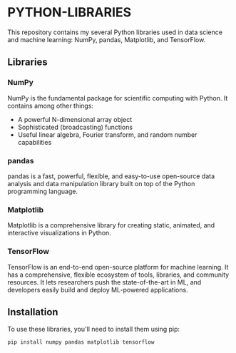 # PYTHON-LIBRARIES
This repository contains my several Python libraries used in data science and machine learning: NumPy, pandas, Matplotlib, and TensorFlow.

## Libraries

### NumPy

NumPy is the fundamental package for scientific computing with Python. It contains among other things:

- A powerful N-dimensional array object
- Sophisticated (broadcasting) functions
- Useful linear algebra, Fourier transform, and random number capabilities

### pandas

pandas is a fast, powerful, flexible, and easy-to-use open-source data analysis and data manipulation library built on top of the Python programming language.


### Matplotlib

Matplotlib is a comprehensive library for creating static, animated, and interactive visualizations in Python.



### TensorFlow

TensorFlow is an end-to-end open-source platform for machine learning. It has a comprehensive, flexible ecosystem of tools, libraries, and community resources. It lets researchers push the state-of-the-art in ML, and developers easily build and deploy ML-powered applications.

## Installation

To use these libraries, you'll need to install them using pip:

```bash
pip install numpy pandas matplotlib tensorflow
